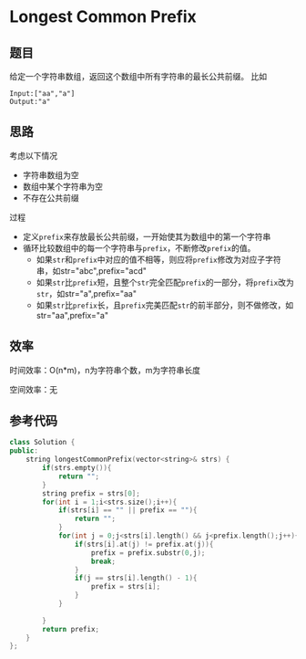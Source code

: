 # Longest Common Prefix

## 题目

给定一个字符串数组，返回这个数组中所有字符串的最长公共前缀。 比如

```
Input:["aa","a"]
Output:"a"
```

## 思路

考虑以下情况

* 字符串数组为空
* 数组中某个字符串为空
* 不存在公共前缀

过程

* 定义`prefix`来存放最长公共前缀，一开始使其为数组中的第一个字符串
* 循环比较数组中的每一个字符串与`prefix`，不断修改`prefix`的值。
  * 如果`str`和`prefix`中对应的值不相等，则应将`prefix`修改为对应子字符串，如str="abc",prefix="acd"
  * 如果`str`比`prefix`短，且整个`str`完全匹配`prefix`的一部分，将`prefix`改为`str`，如str="a",prefix="aa"
  * 如果`str`比`prefix`长，且`prefix`完美匹配`str`的前半部分，则不做修改，如str="aa",prefix="a"

## 效率

时间效率：O(n*m)，n为字符串个数，m为字符串长度

空间效率：无

## 参考代码

```c++
class Solution {
public:
    string longestCommonPrefix(vector<string>& strs) {
        if(strs.empty()){
            return "";
        }
        string prefix = strs[0];
        for(int i = 1;i<strs.size();i++){
            if(strs[i] == "" || prefix == ""){
                return "";
            }
            for(int j = 0;j<strs[i].length() && j<prefix.length();j++){
                if(strs[i].at(j) != prefix.at(j)){
                    prefix = prefix.substr(0,j);
                    break;
                }
                if(j == strs[i].length() - 1){
                    prefix = strs[i];
                }
            }
            
        }
        return prefix;
    }
};
```

